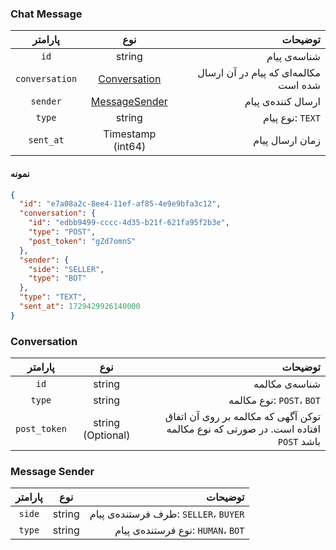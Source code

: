 ### Chat Message

|    پارامتر     |               نوع                |                               توضیحات |
|:--------------:|:--------------------------------:|--------------------------------------:|
|      `id`      |              string              |                          شناسه‌ی پیام |
| `conversation` |  [Conversation](#conversation)   | مکالمه‌ای که پیام در آن ارسال شده است |
|    `sender`    | [MessageSender](#message-sender) |                    ارسال کننده‌ی پیام |
|     `type`     |              string              |                      نوع پیام: `TEXT` |
|   `sent_at`    |        Timestamp (int64)         |                       زمان ارسال پیام |

#### نمونه

```json
{
  "id": "e7a08a2c-8ee4-11ef-af85-4e9e9bfa3c12",
  "conversation": {
    "id": "edbb9499-cccc-4d35-b21f-621fa95f2b3e",
    "type": "POST",
    "post_token": "gZd7omnS"
  },
  "sender": {
    "side": "SELLER",
    "type": "BOT"
  },
  "type": "TEXT",
  "sent_at": 1729429926140000
}
```

### Conversation

|   پارامتر    |        نوع        |                                                                            توضیحات |
|:------------:|:-----------------:|-----------------------------------------------------------------------------------:|
|     `id`     |      string       |                                                                     شناسه‌ی مکالمه |
|    `type`    |      string       |                                                          نوع مکالمه: `POST`، `BOT` |
| `post_token` | string (Optional) | توکن آگهی که مکالمه بر روی آن اتفاق افتاده است. در صورتی که نوع مکالمه `POST` باشد |

### Message Sender

| پارامتر |  نوع   |                               توضیحات |
|:-------:|:------:|--------------------------------------:|
| `side`  | string | طرف فرستنده‌ی پیام: `SELLER`، `BUYER` |
| `type`  | string |    نوع فرستنده‌ی پیام: `HUMAN`، `BOT` |

